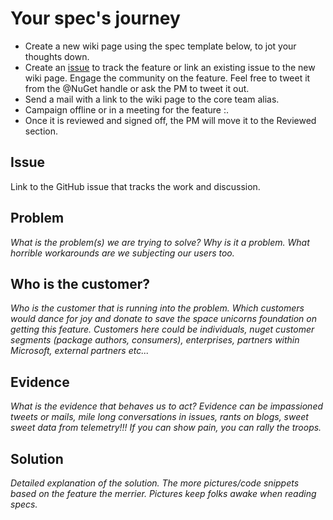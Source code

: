 # Your spec's journey
* Create a new wiki page using the spec template below, to jot your thoughts down.
* Create an [issue](https://github.com/NuGet/Home/issues) to track the feature or link an existing issue to the new wiki page. Engage the community on the feature. Feel free to tweet it from the @NuGet handle or ask the PM to tweet it out.
* Send a mail with a link to the wiki page to the core team alias.
* Campaign offline or in a meeting for the feature :.
* Once it is reviewed and signed off, the PM will move it to the Reviewed section.

## Issue
Link to the GitHub issue that tracks the work and discussion.

## Problem
_What is the problem(s) we are trying to solve? Why is it a problem. What horrible workarounds are we subjecting our users too._

## Who is the customer?
_Who is the customer that is running into the problem. Which customers would dance for joy and donate to save the space unicorns foundation on getting this feature. Customers here could be individuals, nuget customer segments (package authors, consumers), enterprises, partners within Microsoft, external partners etc..._

## Evidence
_What is the evidence that behaves us to act?_
_Evidence can be impassioned tweets or mails, mile long conversations in issues, rants on blogs, sweet sweet data from telemetry!!! If you can show pain, you can rally the troops._

## Solution
_Detailed explanation of the solution. The more pictures/code snippets based on the feature the merrier. Pictures keep folks awake when reading specs._